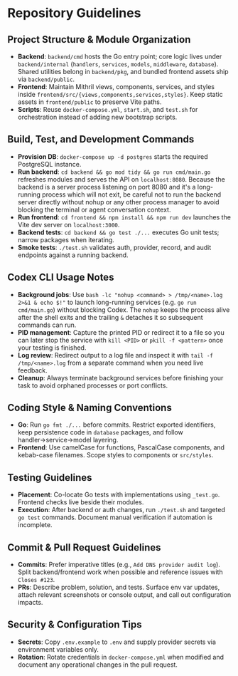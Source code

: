 # Repository Guidelines

## Project Structure & Module Organization
- **Backend**: `backend/cmd` hosts the Go entry point; core logic lives under `backend/internal` (`handlers`, `services`, `models`, `middleware`, `database`). Shared utilities belong in `backend/pkg`, and bundled frontend assets ship via `backend/public`.
- **Frontend**: Maintain Mithril views, components, services, and styles inside `frontend/src/{views,components,services,styles}`. Keep static assets in `frontend/public` to preserve Vite paths.
- **Scripts**: Reuse `docker-compose.yml`, `start.sh`, and `test.sh` for orchestration instead of adding new bootstrap scripts.

## Build, Test, and Development Commands
- **Provision DB**: `docker-compose up -d postgres` starts the required PostgreSQL instance.
- **Run backend**: `cd backend && go mod tidy && go run cmd/main.go` refreshes modules and serves the API on `localhost:8080`. Because the backend is a server process listening on port 8080 and it's a long-running process which will not exit, be careful not to run the backend server directly without nohup or any other process manager to avoid blocking the terminal or agent conversation context.
- **Run frontend**: `cd frontend && npm install && npm run dev` launches the Vite dev server on `localhost:3000`.
- **Backend tests**: `cd backend && go test ./...` executes Go unit tests; narrow packages when iterating.
- **Smoke tests**: `./test.sh` validates auth, provider, record, and audit endpoints against a running backend.

## Codex CLI Usage Notes
- **Background jobs**: Use `bash -lc "nohup <command> > /tmp/<name>.log 2>&1 & echo $!"` to launch long-running services (e.g. `go run cmd/main.go`) without blocking Codex. The `nohup` keeps the process alive after the shell exits and the trailing `&` detaches it so subsequent commands can run.
- **PID management**: Capture the printed PID or redirect it to a file so you can later stop the service with `kill <PID>` or `pkill -f <pattern>` once your testing is finished.
- **Log review**: Redirect output to a log file and inspect it with `tail -f /tmp/<name>.log` from a separate command when you need live feedback.
- **Cleanup**: Always terminate background services before finishing your task to avoid orphaned processes or port conflicts.

## Coding Style & Naming Conventions
- **Go**: Run `go fmt ./...` before commits. Restrict exported identifiers, keep persistence code in `database` packages, and follow handler→service→model layering.
- **Frontend**: Use camelCase for functions, PascalCase components, and kebab-case filenames. Scope styles to components or `src/styles`.

## Testing Guidelines
- **Placement**: Co-locate Go tests with implementations using `_test.go`. Frontend checks live beside their modules.
- **Execution**: After backend or auth changes, run `./test.sh` and targeted `go test` commands. Document manual verification if automation is incomplete.

## Commit & Pull Request Guidelines
- **Commits**: Prefer imperative titles (e.g., `Add DNS provider audit log`). Split backend/frontend work when possible and reference issues with `Closes #123`.
- **PRs**: Describe problem, solution, and tests. Surface env var updates, attach relevant screenshots or console output, and call out configuration impacts.

## Security & Configuration Tips
- **Secrets**: Copy `.env.example` to `.env` and supply provider secrets via environment variables only.
- **Rotation**: Rotate credentials in `docker-compose.yml` when modified and document any operational changes in the pull request.
